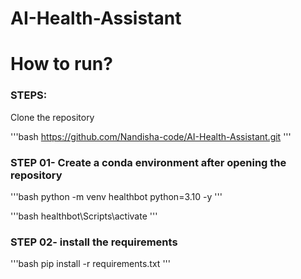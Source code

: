 # AI-Health-Assistant

# How to run?
### STEPS:

Clone the repository

'''bash
https://github.com/Nandisha-code/AI-Health-Assistant.git
'''

### STEP 01- Create a conda environment after opening the repository

'''bash
python -m venv healthbot  python=3.10 -y
'''

'''bash
    healthbot\Scripts\activate
'''


### STEP 02- install the requirements

'''bash
pip install -r requirements.txt
'''